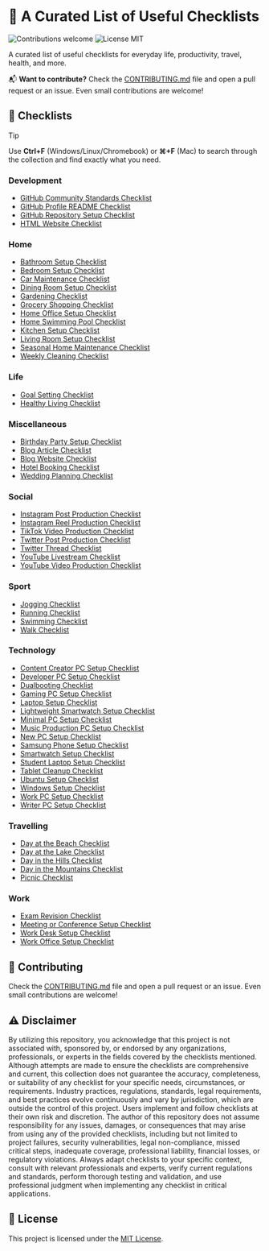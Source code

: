 # 🔨 A Curated List of Useful Checklists

<p>
  <img alt="Contributions welcome" src="https://img.shields.io/badge/Contributions-welcome-green">
  <img alt="License MIT" src="https://img.shields.io/badge/License-MIT-orange">
</p>

A curated list of useful checklists for everyday life, productivity, travel, health, and more.

📬 **Want to contribute?** Check the [CONTRIBUTING.md](CONTRIBUTING.md) file and open a pull request or an issue. Even small contributions are welcome!

## 🔨 Checklists

> [!TIP]
> Use **Ctrl+F** (Windows/Linux/Chromebook) or **⌘+F** (Mac) to search through the collection and find exactly what you need.

### Development

- [GitHub Community Standards Checklist](Development/GitHub_Community_Standards_Checklist.md)
- [GitHub Profile README Checklist](Development/GitHub_Profile_README_Checklist.md)
- [GitHub Repository Setup Checklist](Development/GitHub_Repository_Setup_Checklist.md)
- [HTML Website Checklist](Development/HTML_Website_Checklist.md)

### Home

- [Bathroom Setup Checklist](Home/Bathroom_Setup_Checklist.md)
- [Bedroom Setup Checklist](Home/Bedroom_Setup_Checklist.md)
- [Car Maintenance Checklist](Home/Car_Maintenance_Checklist.md)
- [Dining Room Setup Checklist](Home/Dining_Room_Setup_Checklist.md)
- [Gardening Checklist](Home/Gardening_Checklist.md)
- [Grocery Shopping Checklist](Home/Grocery_Shopping_Checklist.md)
- [Home Office Setup Checklist](Home/Home_Office_Setup_Checklist.md)
- [Home Swimming Pool Checklist](Home/Home_Swimming_Pool_Checklist.md)
- [Kitchen Setup Checklist](Home/Kitchen_Setup_Checklist.md)
- [Living Room Setup Checklist](Home/Living_Room_Setup_Checklist.md)
- [Seasonal Home Maintenance Checklist](Home/Seasonal_Home_Maintenance_Checklist.md)
- [Weekly Cleaning Checklist](Home/Weekly_Cleaning_Checklist.md)

### Life

- [Goal Setting Checklist](Life/Goal_Setting_Checklist.md)
- [Healthy Living Checklist](Life/Healthy_Living_Checklist.md)

### Miscellaneous

- [Birthday Party Setup Checklist](Miscellaneous/Birthday_Party_Setup_Checklist.md)
- [Blog Article Checklist](Miscellaneous/Blog_Article_Checklist.md)
- [Blog Website Checklist](Miscellaneous/Blog_Website_Checklist.md)
- [Hotel Booking Checklist](Miscellaneous/Hotel_Booking_Checklist.md)
- [Wedding Planning Checklist](Miscellaneous/Wedding_Planning_Checklist.md)

### Social

- [Instagram Post Production Checklist](Social/Instagram_Post_Production_Checklist.md)
- [Instagram Reel Production Checklist](Social/Instagram_Reel_Production_Checklist.md)
- [TikTok Video Production Checklist](Social/TikTok_Video_Production_Checklist.md)
- [Twitter Post Production Checklist](Social/Twitter_Post_Production_Checklist.md)
- [Twitter Thread Checklist](Social/Twitter_Thread_Checklist.md)
- [YouTube Livestream Checklist](Social/YouTube_Livestream_Checklist.md)
- [YouTube Video Production Checklist](Social/YouTube_Video_Production_Checklist.md)

### Sport

- [Jogging Checklist](Sport/Jogging_Checklist.md)
- [Running Checklist](Sport/Running_Checklist.md)
- [Swimming Checklist](Sport/Swimming_Checklist.md)
- [Walk Checklist](Sport/Walk_Checklist.md)

### Technology

- [Content Creator PC Setup Checklist](Technology/Content_Creator_PC_Setup_Checklist.md)
- [Developer PC Setup Checklist](Technology/Developer_PC_Setup_Checklist.md)
- [Dualbooting Checklist](Technology/Dualbooting_Checklist.md)
- [Gaming PC Setup Checklist](Technology/Gaming_PC_Setup_Checklist.md)
- [Laptop Setup Checklist](Technology/Laptop_Setup_Checklist.md)
- [Lightweight Smartwatch Setup Checklist](Technology/Lightweight_Smartwatch_Setup_Checklist.md)
- [Minimal PC Setup Checklist](Technology/Minimal_PC_Setup_Checklist.md)
- [Music Production PC Setup Checklist](Technology/Music_Production_PC_Setup_Checklist.md)
- [New PC Setup Checklist](Technology/New_PC_Setup_Checklist.md)
- [Samsung Phone Setup Checklist](Technology/Samsung_Phone_Setup_Checklist.md)
- [Smartwatch Setup Checklist](Technology/Smartwatch_Setup_Checklist.md)
- [Student Laptop Setup Checklist](Technology/Student_Laptop_Setup_Checklist.md)
- [Tablet Cleanup Checklist](Technology/Tablet_Cleanup_Checklist.md)
- [Ubuntu Setup Checklist](Technology/Ubuntu_Setup_Checklist.md)
- [Windows Setup Checklist](Technology/Windows_Setup_Checklist.md)
- [Work PC Setup Checklist](Technology/Work_PC_Setup_Checklist.md)
- [Writer PC Setup Checklist](Technology/Writer_PC_Setup_Checklist.md)

### Travelling

- [Day at the Beach Checklist](Travelling/Day_at_the_Beach_Checklist.md)
- [Day at the Lake Checklist](Travelling/Day_at_the_Lake_Checklist.md)
- [Day in the Hills Checklist](Travelling/Day_in_the_Hills_Checklist.md)
- [Day in the Mountains Checklist](Travelling/Day_in_the_Mountains_Checklist.md)
- [Picnic Checklist](Travelling/Picnic_Checklist.md)

### Work

- [Exam Revision Checklist](Work/Exam_Revision_Checklist.md)
- [Meeting or Conference Setup Checklist](Work/Meeting_or_Conference_Setup_Checklist.md)
- [Work Desk Setup Checklist](Work/Work_Desk_Setup_Checklist.md)
- [Work Office Setup Checklist](Work/Work_Office_Setup_Checklist.md)

## 🙏 Contributing

Check the [CONTRIBUTING.md](CONTRIBUTING.md) file and open a pull request or an issue. Even small contributions are welcome!

## ⚠️ Disclaimer

By utilizing this repository, you acknowledge that this project is not associated with, sponsored by, or endorsed by any organizations, professionals, or experts in the fields covered by the checklists mentioned. Although attempts are made to ensure the checklists are comprehensive and current, this collection does not guarantee the accuracy, completeness, or suitability of any checklist for your specific needs, circumstances, or requirements. Industry practices, regulations, standards, legal requirements, and best practices evolve continuously and vary by jurisdiction, which are outside the control of this project. Users implement and follow checklists at their own risk and discretion. The author of this repository does not assume responsibility for any issues, damages, or consequences that may arise from using any of the provided checklists, including but not limited to project failures, security vulnerabilities, legal non-compliance, missed critical steps, inadequate coverage, professional liability, financial losses, or regulatory violations. Always adapt checklists to your specific context, consult with relevant professionals and experts, verify current regulations and standards, perform thorough testing and validation, and use professional judgment when implementing any checklist in critical applications.

## 🎫 License

This project is licensed under the [MIT License](LICENSE.md).
